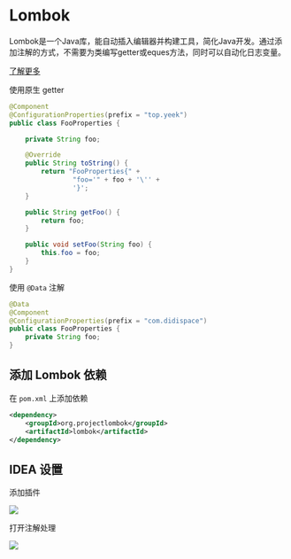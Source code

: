 # Lombok

Lombok是一个Java库，能自动插入编辑器并构建工具，简化Java开发。通过添加注解的方式，不需要为类编写getter或eques方法，同时可以自动化日志变量。

[了解更多](https://blog.csdn.net/ThinkWon/article/details/101392808)



使用原生 getter

```java
@Component
@ConfigurationProperties(prefix = "top.yeek")
public class FooProperties {

    private String foo;

    @Override
    public String toString() {
        return "FooProperties{" +
                "foo='" + foo + '\'' +
                '}';
    }

    public String getFoo() {
        return foo;
    }

    public void setFoo(String foo) {
        this.foo = foo;
    }
}
```



使用 `@Data` 注解

```java
@Data
@Component
@ConfigurationProperties(prefix = "com.didispace")
public class FooProperties {
    private String foo;
}
```



## 添加 Lombok 依赖

在 `pom.xml` 上添加依赖

```xml
<dependency>
    <groupId>org.projectlombok</groupId>
    <artifactId>lombok</artifactId>
</dependency>
```



## IDEA 设置

添加插件

![](http://markdown.yeek.top/20200225234617.png)



打开注解处理

![](http://markdown.yeek.top/20200226182534.png)


